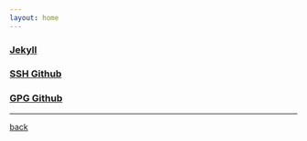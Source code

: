 ```yaml
---
layout: home
---
```


### [Jekyll](./jekyll.html)

### [SSH Github](./ssh_github.html)

### [GPG Github](./gpg_github.html)

***
[back](./)